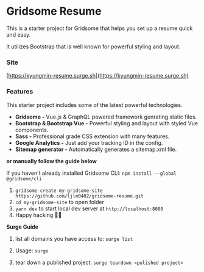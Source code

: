 # Gridsome Resume

This is a starter project for Gridsome that helps you set up a resume quick and easy. 

It utilizes Bootstrap that is well known for powerful styling and layout.

### Site

[https://kyungmin-resume.surge.sh](https://kyungmin-resume.surge.sh)

### Features

This starter project includes some of the latest powerful technologies.

- **Gridsome -** Vue.js & GraphQL powered framework genrating static files.
- **Bootstrap & Bootstrap Vue -** Powerful styling and layout with styled Vue components.
- **Sass -** Professional grade CSS extension with many features.
- **Google Analytics -** Just add your tracking ID in the config.
- **Sitemap generator -** Automatically generates a sitemap.xml file.

**or manually follow the guide below**

If you haven't already installed Gridsome CLI: `npm install --global @gridsome/cli`

1. `gridsome create my-gridsome-site https://github.com/ljlm0402/gridsome-resume.git`
2. `cd my-gridsome-site` to open folder
3. `yarn dev` to start local dev server at `http://localhost:8080`
4. Happy hacking 🎉🙌

**Surge Guide**

1. list all domains you have access to: `surge list`

2. Usage: `surge`

3. tear down a published project: `surge teardown <pulished project>`
